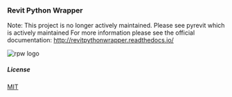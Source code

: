 ### Revit Python Wrapper
Note: This project is no longer actively maintained. Please see pyrevit which is actively maintained
For more information please see the official documentation:
http://revitpythonwrapper.readthedocs.io/

![rpw logo](https://github.com/gtalarico/revitpythonwrapper/blob/master/docs/_static/logo/logo-tight.png)
##### License
[MIT](https://opensource.org/licenses/MIT)
